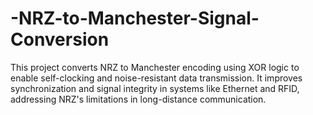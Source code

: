 # -NRZ-to-Manchester-Signal-Conversion
This project converts NRZ to Manchester encoding using XOR logic to enable self-clocking and noise-resistant data transmission. It improves synchronization and signal integrity in systems like Ethernet and RFID, addressing NRZ's limitations in long-distance communication.
